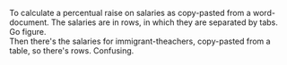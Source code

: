 To calculate a percentual raise on salaries as copy-pasted from a word-document. The salaries are in rows, in which they are separated by tabs. <br /> Go figure.  
Then there's the salaries for immigrant-theachers, copy-pasted from a table, so there's rows. Confusing.